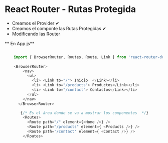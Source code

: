 # React Router - Rutas Protegida

- Creamos el Provider ✔
- Creamos el componte las Rutas Protegidas ✔
- Modificando las Router

** En App.js**
``` js

    import { BrowserRouter, Routes, Route, Link } from 'react-router-dom'
    
    <BrowserRouter>
        <nav>
          <ul>
            <li> <Link to="/"> Inicio  </Link></li>
            <li> <Link to="/products"> Productos</Link></li>
            <li> <Link to="/contact"> Contactos</Link></li>
          </ul>
        </nav>
      </BrowserRouter>

       {/* Es el área donde se va a mostrar los componentes  */}
        <Routes>
          <Route path="/" element={<Home />} />
          <Route path="/products" element={ <Products />} />
          <Route path='/contact' element={ <Contact />} />
        </Routes>
```
